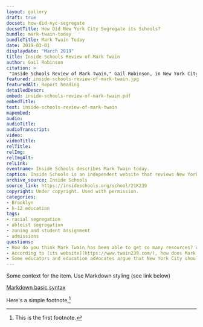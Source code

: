```yaml
--- 
layout: gallery
draft: true
docset: how-did-nyc-segregate
docsetTitle: How Did New York City Segregate its Schools?
bundle: mark-twain-today
bundleTitle: Mark Twain Today
date: 2019-03-01
displaydate: "March 2019"
title: Inside Schools Review of Mark Twain
author: Gail Robinson
citation: >
 "Inside Schools Review of Mark Twain," Gail Robinson, in New York City Civil Rights History Project, Accessed: [Month Day, Year], https://nyccivilrightshistory.org/gallery/inside-schools-review-of-mark-twain.
featured: inside-schools-review-of-mark-twain.jpg
featuredAlt: Report heading
detailedDescr: 
embed: inside-schools-review-of-mark-twain.pdf
embedTitle: 
text: inside-schools-review-of-mark-twain
mapembed: 
audio: 
audioTitle: 
audioTranscript: 
video: 
videoTitle: 
relTitle: 
relImg: 
relImgAlt: 
relLink: 
eventname: Inside Schools describes Mark Twain today.
caption: Inside Schools is an independent website that reviews New York City schools. This is their description of Mark Twain today. 
archive_source: Inside Schools
source_link: https://insideschools.org/school/21K239
copyright: Under copyright. Used with permission. 
categories: 
- Brooklyn
- k-12 education
tags: 
- racial segregation
- ableist segregation
- zoning and student assignment
- admissions
questions: 
- How do you think Mark Twain has been able to get so many resources? Why do you think Mark Twain has these resources when other schools lack them? 
- According to [its website](https://www.twain239.com/), how does Mark Twain define a good education? Do you agree with that definition? Why or why not?
- Some educators and education advocates argue that New York City should have no “gifted and talented” programs. Others say that there should be more of these programs. What do you think?  
--- 
```


Some context for the item. Use Markdown styling (see link below)

[Markdown basic syntax](https://www.markdownguide.org/basic-syntax/)

Here's a simple footnote,[^1]

[^1]: This is the first footnote.

